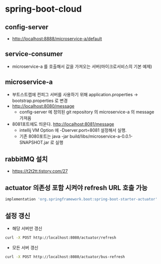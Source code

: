 # spring-boot-cloud

## config-server

* <http://localhost:8888/microservice-a/default>

## service-consumer

* microservice-a 를 호출해서 값을 가져오는 서버(마이크로서비스의 기본 예제)

## microservice-a

* 부트스트랩에 컨피그 서버를 사용하기 위해 application.properties -> bootstrap.properties 로 변경
* <http://localhost:8080/message>
    * config-server 에 정의된 git repository 의 microservice-a 의 message 가져옴
* 8081포트에도 띄운다. <http://localhost:8081/message>
    * intellij VM Option 에 -Dserver.port=8081 설정해서 실행.
    * 기존 8080포트는 java -jar build/libs/microservice-a-0.0.1-SNAPSHOT.jar 로 실행 

## rabbitMQ 설치

* <https://t2t2tt.tistory.com/27>

## actuator 의존성 포함 시켜야 refresh URL 호출 가능

```groovy
implementation 'org.springframework.boot:spring-boot-starter-actuator'
```

## 설정 갱신

* 해당 서버만 갱신

```bash
curl -X POST http://localhost:8080/actuator/refresh
```

* 모든 서버 갱신
```bash
curl -X POST http://localhost:8080/actuator/bus-refresh
```